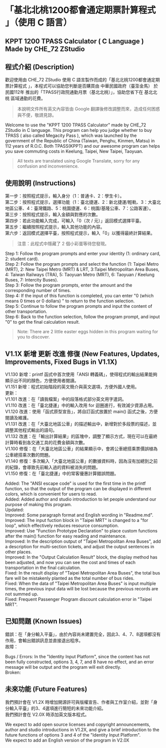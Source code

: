 # 「基北北桃1200都會通定期票計算程式 」（使用 C 語言）
## KPPT 1200 TPASS Calculator ( C Language ) Made by CHE_72 ZStudio

## 程式介紹 (Description)
歡迎使用由 CHE_72 ZStudio 使用 C 語言製作而成的「基北北桃1200都會通定期票計算程式 」，本程式可以協助您判斷是否購買由 中華民國政府（臺澎金馬） 於 民國112年 推出的「TPASS行政院通勤月票（基北北桃）」，協助您省下在 基北北桃 區域通勤的花費。
>  本說明文件所有英文內容皆由 Google 翻譯後修改調整而來，造成任何困惑與不便，敬請見諒。

Welcome to use the "KPPT 1200 TPASS Calculator" made by CHE_72 ZStudio in C language. This program can help you judge whether to buy TPASS ( also called Megacity Pass ), which was launched by the government of the Republic of China (Taiwan, Penghu, Kinmen, Matsu) in 112 years of R.O.C. Both TPASS(KPPT) and our awesome program can helps you save commuting costs in Keelung, Taipei, New Taipei, Taoyuan.
>  All texts are translated using Google Translate, sorry for any confusion and inconvenience.

## 使用說明 (Instructions)
第一步：按照程式提示，輸入身分（1：普通卡、2：學生卡）。  
第二步：按照程式提示，選擇功能（1：臺北捷運、2：新北捷運/輕軌、3：大臺北地區公車、4：臺灣鐵路、5：桃園捷運、6：桃園/基隆公車、7：公路客運）。  
第三步：按照程式提示，輸入金額與對應的次數。  
第四步：若此功能輸入完成，可輸入「0（次 / 元）」返回模式選擇平臺。  
第五步：繼續按照程式提示，輸入其他功能的內容。  
第六步：返回模式選擇平臺，按照程式提示，輸入「0」以獲得最終計算結果。  
> 注意：此程式中隱藏了 2 個小彩蛋等待您發現。

Step 1: Follow the program prompts and enter your identity (1: ordinary card, 2: student card).  
Step 2: Follow the program prompts and select the function (1: Taipei Metro (MRT), 2: New Taipei Metro (MRT) & LRT, 3:Taipei Metropolitan Area Buses, 4: Taiwan Railways (TRA), 5: Taoyuan Metro (MRT), 6: Taoyuan / Keelung Buses, 7: Intercity Buses).  
Step 3: Follow the program prompts, enter the amount and the corresponding number of times.  
Step 4: If the input of this function is completed, you can enter "0 (which means 0 times or 0 dollars) " to return to the function selection.  
Step 5: Continue to follow the program prompts and input the content of other transportation.  
Step 6: Back to the function selection, follow the program prompt, and input "0" to get the final calculation result.  
> Note: There are 2 little easter eggs hidden in this program waiting for you to discover.  

## V1.1X 新增 更新 改進 修復 (New Features, Updates, Improvements, Fixed Bugs in V1.1X)
V1.130 新增：printf 函式中首次使用「ANSI 轉義碼」，使得程式的輸出結果能夠顯示出不同的顏色，方便使用者閱讀。  
V1.151 新增：程式初始階段的英文簡介與英文選項，方便外國人使用。  
更新：  
V1.101 改進：在「讀我檔案」中的段落格式部分英文用字遣詞。  
V1.110 改進：在「臺北捷運」中的輸入改用 for 迴圈進行，有效減少資源占用。  
V1.120 改進：使用「函式原型宣告」，將自訂函式放置於 main() 函式之後，方便閱讀及維護。  
V1.131 改進：在「大臺北地區公車」的描述輸出中，新增對於多段票的描述，並調整其他程式輸出的語句。  
V1.132 改進：在「輸出計算結果」的區塊中，調整了顯示方式，現在可以在最終計算時看到各交通工具的花費金額與次數。    
V1.100 修復：在「大臺北地區公車」的結果顯示中，會將公車總搭乘票價誤植為公車總搭乘次數的問題。  
V1.140 修復：多次輸入「大臺北地區公車」的數據資料時，因為沒有加總到之前的紀錄，會導致先前輸入過的資料被消失的問題。  
V1.150 修復：在「臺北捷運」中的常客優惠計算錯誤問題。

Added: The "ANSI escape code" is used for the first time in the printf function, so that the output of the program can be displayed in different colors, which is convenient for users to read.  
Added: Added author and studio introduction to let people understand our purpose of making this program.  
Updated:  
Improved: Some paragraph format and English wording in "Readme.md".  
Improved: The input fuction block in "Taipei MRT" is changed to a "for loop", which effectively reduces resource consumption.  
Improved: Use "Function Prototype Declaration" to place custom functions after the main() function for easy reading and maintenance.  
Improved: In the description output of "Taipei Metropolitan Area Buses", add a description for multi-section tickets, and adjust the output sentences in other places.  
Improved: In the "Output Calculation Result" block, the display method has been adjusted, and now you can see the cost and times of each transportation in the final calculation.  
Fixed: In the result display of "Taipei Metropolitan Area Buses", the total bus fare will be mistakenly planted as the total number of bus rides.  
Fixed: When the data of "Taipei Metropolitan Area Buses" is input multiple times, the previous input data will be lost because the previous records are not summed up.  
Fixed: Frequent Passenger Program discount calculation error in "Taipei MRT".


## 已知問題 (Known Issues)
錯誤：在「身分輸入平臺」，由於內容尚未建置完全，因此3、4、7、8選項都沒有作用，會輸出錯誤訊息並直接退出程序。  
故障：  

Bugs / Errors: In the "Identity Input Platform", since the content has not been fully constructed, options 3, 4, 7, and 8 have no effect, and an error message will be output and the program will exit directly.  
Broken:

## 未來功能 (Future Features)
我們預計會在 V1.2X 時增加開源許可與版權宣告、作者與工作室介紹，並對「身分輸入平臺」的3、4選項進行簡短的未來功能介紹。   
我們預計會在 V2.0X 時添加英文版本程式。

We expect to add open source licenses and copyright announcements, author and studio introductions in V1.2X, and give a brief introduction to the future functions of options 3 and 4 of the "Identity Input Platform".  
We expect to add an English version of the program in V2.0X

